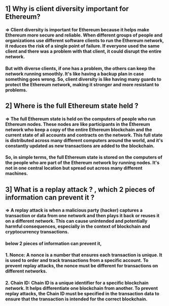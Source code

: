 ## 1] Why is client diversity important for Ethereum?

#### => Client diversity is important for Ethereum because it helps make Ethereum more secure and reliable. When different groups of people and organizations use different software clients to run the Ethereum network, it reduces the risk of a single point of failure. If everyone used the same client and there was a problem with that client, it could disrupt the entire network.
#### But with diverse clients, if one has a problem, the others can keep the network running smoothly. It's like having a backup plan in case something goes wrong. So, client diversity is like having many guards to protect the Ethereum network, making it stronger and more resistant to problems.

## 2] Where is the full Ethereum state held ?

#### => The full Ethereum state is held on the computers of people who run Ethereum nodes. These nodes are like participants in the Ethereum network who keep a copy of the entire Ethereum blockchain and the current state of all accounts and contracts on the network. This full state is distributed across many different computers around the world, and it's constantly updated as new transactions are added to the blockchain.

#### So, in simple terms, the full Ethereum state is stored on the computers of the people who are part of the Ethereum network by running nodes. It's not in one central location but spread out across many different machines.

## 3] What is a replay attack ? , which 2 pieces of information can prevent it ?

#### => A replay attack is when a malicious party (hacker) captures a transaction or data from one network and then plays it back or reuses it on a different network. This can cause unintended and potentially harmful consequences, especially in the context of blockchain and cryptocurrency transactions.

#### below 2 pieces of information can prevent it,
#### 1. Nonce: A nonce is a number that ensures each transaction is unique. It is used to order and track transactions from a specific account. To prevent replay attacks, the nonce must be different for transactions on different networks.

#### 2. Chain ID: Chain ID is a unique identifier for a specific blockchain network. It helps differentiate one blockchain from another. To prevent replay attacks, the Chain ID must be specified in the transaction data to ensure that the transaction is intended for the correct blockchain.
